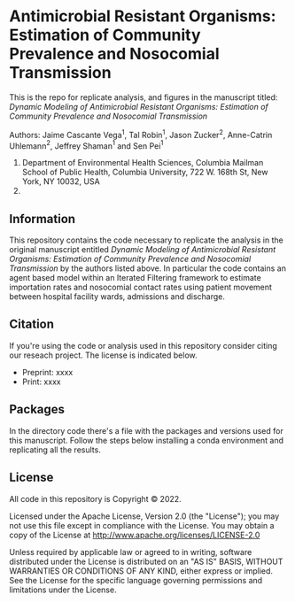 # Antimicrobial Resistant Organisms: Estimation of Community Prevalence and Nosocomial Transmission

This is the repo for replicate analysis, and figures in the manuscript titled: *Dynamic Modeling of Antimicrobial Resistant Organisms: Estimation of Community Prevalence and Nosocomial Transmission* 

Authors: Jaime Cascante Vega$^1$, Tal Robin$^1$, Jason Zucker$^2$, Anne-Catrin Uhlemann$^2$, Jeffrey Shaman$^1$ and Sen Pei$^1$

1. Department of Environmental Health Sciences, Columbia Mailman School of Public Health, Columbia University, 722 W. 168th St, New York, NY 10032, USA
2. 

## Information

This repository contains the code necessary to replicate the analysis in the original manuscript entitled *Dynamic Modeling of Antimicrobial Resistant Organisms: Estimation of Community Prevalence and Nosocomial Transmission*  by the authors listed above. In particular the code contains an agent based model within an Iterated Filtering framework to estimate importation rates and nosocomial contact rates using patient movement between hospital facility wards, admissions and discharge.

## Citation
If you're using the code or analysis used in this repository consider citing our reseach project. The license is indicated below.

- Preprint: xxxx
- Print: xxxx

## Packages
In the directory code there's a file with the packages and versions used for this manuscript. Follow the steps below installing a conda environment and replicating all the results.


## License 

All code in this repository is Copyright © 2022.

Licensed under the Apache License, Version 2.0 (the "License"); you may not use this file except in compliance with the License. You may obtain a copy of the License at http://www.apache.org/licenses/LICENSE-2.0

Unless required by applicable law or agreed to in writing, software distributed under the License is distributed on an "AS IS" BASIS, WITHOUT WARRANTIES OR CONDITIONS OF ANY KIND, either express or implied. See the License for the specific language governing permissions and limitations under the License.
